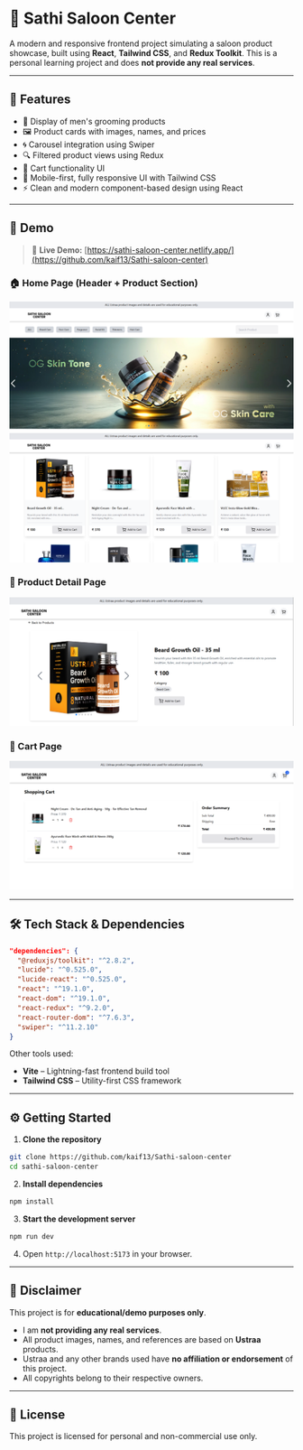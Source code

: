 # 💈 Sathi Saloon Center

A modern and responsive frontend project simulating a saloon product showcase, built using **React**, **Tailwind CSS**, and **Redux Toolkit**. This is a personal learning project and does **not provide any real services**.

---

## 🚀 Features

- 💇 Display of men's grooming products
- 🖼️ Product cards with images, names, and prices
- 🌀 Carousel integration using Swiper
- 🔍 Filtered product views using Redux
- 🛒 Cart functionality UI
- 📱 Mobile-first, fully responsive UI with Tailwind CSS
- ⚡ Clean and modern component-based design using React

---

## 📸 Demo

> 🔗 **Live Demo:** [https://sathi-saloon-center.netlify.app/](https://github.com/kaif13/Sathi-saloon-center)

### 🏠 Home Page (Header + Product Section)

![Home Page Top](./public/images/Demo/home-1.png)
![Home Page Bottom](./public/images/Demo/home-2.png)

### 📄 Product Detail Page

![Product Detail](./public/images/Demo/Product.png)

### 🛒 Cart Page

![Cart Page](./public/images/Demo/cart.png)

---

## 🛠️ Tech Stack & Dependencies

```json
"dependencies": {
  "@reduxjs/toolkit": "^2.8.2",
  "lucide": "^0.525.0",
  "lucide-react": "^0.525.0",
  "react": "^19.1.0",
  "react-dom": "^19.1.0",
  "react-redux": "^9.2.0",
  "react-router-dom": "^7.6.3",
  "swiper": "^11.2.10"
}
```

Other tools used:

- **Vite** – Lightning-fast frontend build tool
- **Tailwind CSS** – Utility-first CSS framework

---

## ⚙️ Getting Started

1. **Clone the repository**

```bash
git clone https://github.com/kaif13/Sathi-saloon-center
cd sathi-saloon-center
```

2. **Install dependencies**

```bash
npm install
```

3. **Start the development server**

```bash
npm run dev
```

4. Open `http://localhost:5173` in your browser.

---

## 📌 Disclaimer

This project is for **educational/demo purposes only**.

- I am **not providing any real services**.
- All product images, names, and references are based on **Ustraa** products.
- Ustraa and any other brands used have **no affiliation or endorsement** of this project.
- All copyrights belong to their respective owners.

---

## 📝 License

This project is licensed for personal and non-commercial use only.
